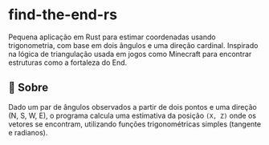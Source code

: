 # find-the-end-rs

Pequena aplicação em Rust para estimar coordenadas usando trigonometria, com base em dois ângulos e uma direção cardinal. Inspirado na lógica de triangulação usada em jogos como Minecraft para encontrar estruturas como a fortaleza do End.

## 📐 Sobre

Dado um par de ângulos observados a partir de dois pontos e uma direção (N, S, W, E), o programa calcula uma estimativa da posição `(X, Z)` onde os vetores se encontram, utilizando funções trigonométricas simples (tangente e radianos).


